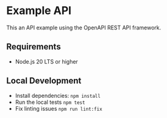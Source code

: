 # Example API

This an API example using the OpenAPI REST API framework.

## Requirements

- Node.js 20 LTS or higher

## Local Development

- Install dependencies: `npm install`
- Run the local tests `npm test`
- Fix linting issues `npm run lint:fix`
